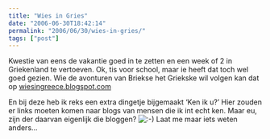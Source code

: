 ```yaml
---
title: "Wies in Gries"
date: "2006-06-30T18:42:14"
permalink: "2006/06/30/wies-in-gries/"
tags: ["post"]
---
```

Kwestie van eens de vakantie goed in te zetten en een week of 2 in Griekenland te vertoeven. Ok, tis voor school, maar ie heeft dat toch wel goed gezien. Wie de avonturen van Briekse het Griekske wil volgen kan dat op [wiesingreece.blogspot.com](http://wiesingreece.blogspot.com/ "http://wiesingreece.blogspot.com")

En bij deze heb ik reks een extra dingetje bijgemaakt ‘Ken ik u?’ Hier zouden er links moeten komen naar blogs van mensen die ik int echt ken. Maar eu, zijn der daarvan eigenlijk die bloggen? ![:-)](http://www.donebysimon.be/blog/wp-includes/images/smilies/icon_smile.gif) Laat me maar iets weten anders…
